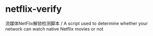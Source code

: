 # netflix-verify
流媒体NetFlix解锁检测脚本 / A script used to determine whether your network can watch native Netflix movies or not
